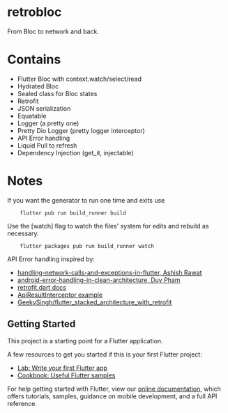 # retrobloc

From Bloc to network and back.

# Contains

- Flutter Bloc with context.watch/select/read
- Hydrated Bloc
- Sealed class for Bloc states
- Retrofit
- JSON serialization
- Equatable
- Logger (a pretty one)
- Pretty Dio Logger (pretty logger interceptor)
- API Error handling
- Liquid Pull to refresh
- Dependency Injection (get_it, injectable)

# Notes

If you want the generator to run one time and exits use
```
    flutter pub run build_runner build
```
Use the [watch] flag to watch the files' system for edits and rebuild as necessary.
```
    flutter packages pub run build_runner watch  
```

API Error handling inspired by:
- [handling-network-calls-and-exceptions-in-flutter, Ashish Rawat](https://dev.to/ashishrawat2911/handling-network-calls-and-exceptions-in-flutter-54me)
- [android-error-handling-in-clean-architecture, Duy Pham](https://proandroiddev.com/android-error-handling-in-clean-architecture-844a7fc0dc03)
- [retrofit.dart docs](https://github.com/trevorwang/retrofit.dart#error-handling)
- [ApiResultInterceptor example](https://gist.github.com/ipcjs/c0896bf90effe955a863ed9813d006c5)
- [GeekySingh/flutter_stacked_architecture_with_retrofit](https://github.com/GeekySingh/flutter_stacked_architecture_with_retrofit/blob/master/lib/common/network/result.dart)

## Getting Started

This project is a starting point for a Flutter application.

A few resources to get you started if this is your first Flutter project:

- [Lab: Write your first Flutter app](https://flutter.dev/docs/get-started/codelab)
- [Cookbook: Useful Flutter samples](https://flutter.dev/docs/cookbook)

For help getting started with Flutter, view our
[online documentation](https://flutter.dev/docs), which offers tutorials,
samples, guidance on mobile development, and a full API reference.
